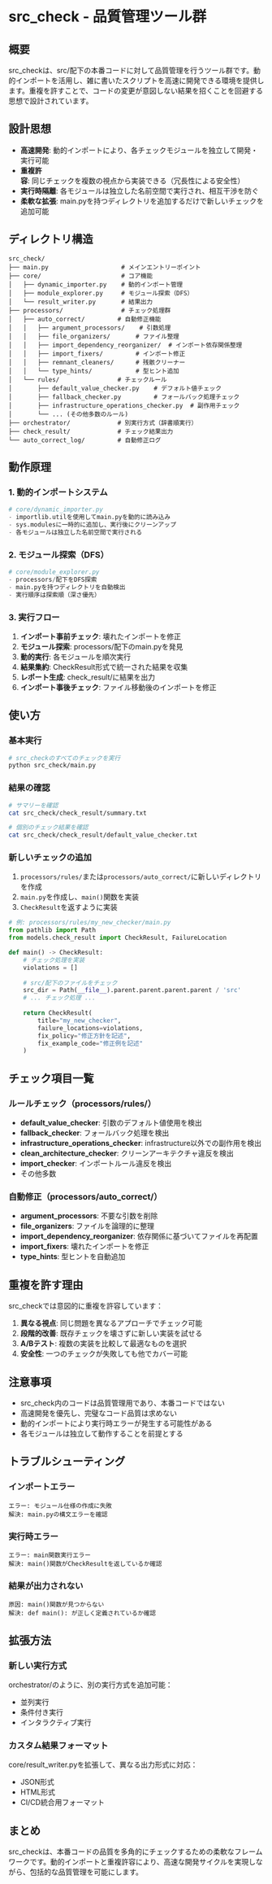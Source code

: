 # src_check - 品質管理ツール群

## 概要

src_checkは、src/配下の本番コードに対して品質管理を行うツール群です。動的インポートを活用し、雑に書いたスクリプトを高速に開発できる環境を提供します。重複を許すことで、コードの変更が意図しない結果を招くことを回避する思想で設計されています。

## 設計思想

- **高速開発**: 動的インポートにより、各チェックモジュールを独立して開発・実行可能
- **重複許容**: 同じチェックを複数の視点から実装できる（冗長性による安全性）
- **実行時隔離**: 各モジュールは独立した名前空間で実行され、相互干渉を防ぐ
- **柔軟な拡張**: main.pyを持つディレクトリを追加するだけで新しいチェックを追加可能

## ディレクトリ構造

```
src_check/
├── main.py                    # メインエントリーポイント
├── core/                      # コア機能
│   ├── dynamic_importer.py    # 動的インポート管理
│   ├── module_explorer.py     # モジュール探索（DFS）
│   └── result_writer.py       # 結果出力
├── processors/                # チェック処理群
│   ├── auto_correct/         # 自動修正機能
│   │   ├── argument_processors/    # 引数処理
│   │   ├── file_organizers/       # ファイル整理
│   │   ├── import_dependency_reorganizer/  # インポート依存関係整理
│   │   ├── import_fixers/         # インポート修正
│   │   ├── remnant_cleaners/      # 残骸クリーナー
│   │   └── type_hints/            # 型ヒント追加
│   └── rules/                # チェックルール
│       ├── default_value_checker.py    # デフォルト値チェック
│       ├── fallback_checker.py         # フォールバック処理チェック
│       ├── infrastructure_operations_checker.py  # 副作用チェック
│       └── ... (その他多数のルール)
├── orchestrator/             # 別実行方式（辞書順実行）
├── check_result/             # チェック結果出力
└── auto_correct_log/         # 自動修正ログ
```

## 動作原理

### 1. 動的インポートシステム

```python
# core/dynamic_importer.py
- importlib.utilを使用してmain.pyを動的に読み込み
- sys.modulesに一時的に追加し、実行後にクリーンアップ
- 各モジュールは独立した名前空間で実行される
```

### 2. モジュール探索（DFS）

```python
# core/module_explorer.py
- processors/配下をDFS探索
- main.pyを持つディレクトリを自動検出
- 実行順序は探索順（深さ優先）
```

### 3. 実行フロー

1. **インポート事前チェック**: 壊れたインポートを修正
2. **モジュール探索**: processors/配下のmain.pyを発見
3. **動的実行**: 各モジュールを順次実行
4. **結果集約**: CheckResult形式で統一された結果を収集
5. **レポート生成**: check_result/に結果を出力
6. **インポート事後チェック**: ファイル移動後のインポートを修正

## 使い方

### 基本実行

```bash
# src_checkのすべてのチェックを実行
python src_check/main.py
```

### 結果の確認

```bash
# サマリーを確認
cat src_check/check_result/summary.txt

# 個別のチェック結果を確認
cat src_check/check_result/default_value_checker.txt
```

### 新しいチェックの追加

1. `processors/rules/`または`processors/auto_correct/`に新しいディレクトリを作成
2. `main.py`を作成し、`main()`関数を実装
3. `CheckResult`を返すように実装

```python
# 例: processors/rules/my_new_checker/main.py
from pathlib import Path
from models.check_result import CheckResult, FailureLocation

def main() -> CheckResult:
    # チェック処理を実装
    violations = []
    
    # src/配下のファイルをチェック
    src_dir = Path(__file__).parent.parent.parent.parent / 'src'
    # ... チェック処理 ...
    
    return CheckResult(
        title="my_new_checker",
        failure_locations=violations,
        fix_policy="修正方針を記述",
        fix_example_code="修正例を記述"
    )
```

## チェック項目一覧

### ルールチェック（processors/rules/）

- **default_value_checker**: 引数のデフォルト値使用を検出
- **fallback_checker**: フォールバック処理を検出
- **infrastructure_operations_checker**: infrastructure以外での副作用を検出
- **clean_architecture_checker**: クリーンアーキテクチャ違反を検出
- **import_checker**: インポートルール違反を検出
- その他多数

### 自動修正（processors/auto_correct/）

- **argument_processors**: 不要な引数を削除
- **file_organizers**: ファイルを論理的に整理
- **import_dependency_reorganizer**: 依存関係に基づいてファイルを再配置
- **import_fixers**: 壊れたインポートを修正
- **type_hints**: 型ヒントを自動追加

## 重複を許す理由

src_checkでは意図的に重複を許容しています：

1. **異なる視点**: 同じ問題を異なるアプローチでチェック可能
2. **段階的改善**: 既存チェックを壊さずに新しい実装を試せる
3. **A/Bテスト**: 複数の実装を比較して最適なものを選択
4. **安全性**: 一つのチェックが失敗しても他でカバー可能

## 注意事項

- src_check内のコードは品質管理用であり、本番コードではない
- 高速開発を優先し、完璧なコード品質は求めない
- 動的インポートにより実行時エラーが発生する可能性がある
- 各モジュールは独立して動作することを前提とする

## トラブルシューティング

### インポートエラー

```
エラー: モジュール仕様の作成に失敗
解決: main.pyの構文エラーを確認
```

### 実行時エラー

```
エラー: main関数実行エラー
解決: main()関数がCheckResultを返しているか確認
```

### 結果が出力されない

```
原因: main()関数が見つからない
解決: def main(): が正しく定義されているか確認
```

## 拡張方法

### 新しい実行方式

orchestrator/のように、別の実行方式を追加可能：

- 並列実行
- 条件付き実行
- インタラクティブ実行

### カスタム結果フォーマット

core/result_writer.pyを拡張して、異なる出力形式に対応：

- JSON形式
- HTML形式
- CI/CD統合用フォーマット

## まとめ

src_checkは、本番コードの品質を多角的にチェックするための柔軟なフレームワークです。動的インポートと重複許容により、高速な開発サイクルを実現しながら、包括的な品質管理を可能にします。